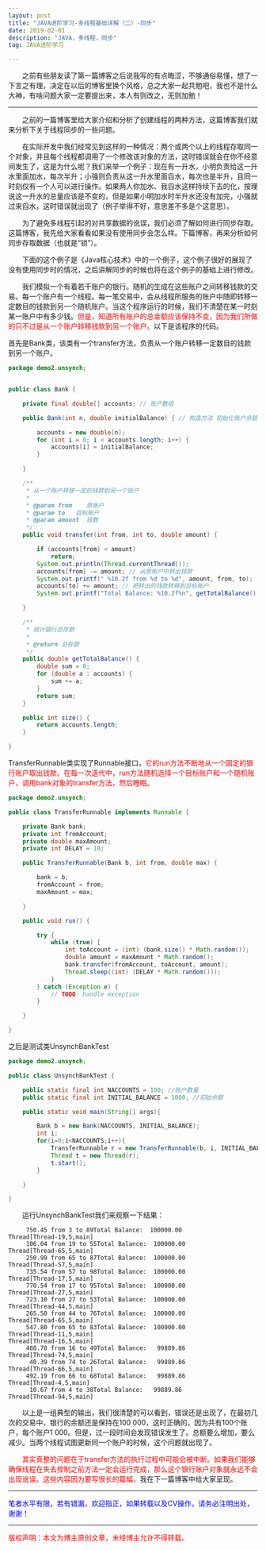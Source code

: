 ```yaml
---
layout: post
title: "JAVA进阶学习-多线程基础详解（二）-同步"
date: 2019-02-01
description: "JAVA，多线程，同步"
tag: JAVA进阶学习

---
```


&emsp;&emsp;之前有些朋友读了第一篇博客之后说我写的有点晦涩，不够通俗易懂，想了一下言之有理，决定在以后的博客里换个风格，总之大家一起共勉吧，我也不是什么大神，有啥问题大家一定要提出来，本人有则改之，无则加勉！


----------
&emsp;&emsp;之前的一篇博客里给大家介绍和分析了创建线程的两种方法，这篇博客我们就来分析下关于线程同步的一些问题。

&emsp;&emsp;在实际开发中我们经常见到这样的一种情况：两个或两个以上的线程存取同一个对象，并且每个线程都调用了一个修改该对象的方法，这时错误就会在你不经意间发生了，这是为什么呢？我们来举一个例子：现在有一升水，小明负责给这一升水里面加水，每次半升；小强则负责从这一升水里面舀水，每次也是半升，且同一时刻仅有一个人可以进行操作。如果两人你加水、我舀水这样持续下去的化，按理说这一升水的总量应该是不变的，但是如果小明加水时半升水还没有加完，小强就过来舀水，这时错误就出现了（例子举得不好，意思差不多是个这意思）。

&emsp;&emsp;为了避免多线程引起的对共享数据的讹误，我们必须了解如何进行同步存取。这篇博客，我先给大家看看如果没有使用同步会怎么样。下篇博客，再来分析如何同步存取数据（也就是“锁”）。

&emsp;&emsp;下面的这个例子是《Java核心技术》中的一个例子，这个例子很好的展现了没有使用同步时的情况，之后讲解同步的时候也将在这个例子的基础上进行修改。

&emsp;&emsp;我们模拟一个有着若干账户的银行。随机的生成在这些账户之间转移钱款的交易。每一个账户有一个线程。每一笔交易中，会从线程所服务的账户中随即转移一定数目的钱款到另一个随机账户。当这个程序运行的时候，我们不清楚在某一时刻某一账户中有多少钱。<font color="red">但是，知道所有账户的总金额应该保持不变，因为我们所做的只不过是从一个账户转移钱款到另一个账户。</font>以下是该程序的代码。

首先是Bank类，该类有一个transfer方法，负责从一个账户转移一定数目的钱款到另一个账户。

```java
package demo2.unsynch;


public class Bank {

	private final double[] accounts; // 账户数组

	public Bank(int n, double initialBalance) { // 构造方法 初始化账户余额

		accounts = new double[n];
		for (int i = 0; i < accounts.length; i++) {
			accounts[i] = initialBalance;
		}

	}

	/**
	 * 从一个账户转移一定的钱款到另一个账户
	 *
	 * @param from    原账户
	 * @param to   目标账户
	 * @param amount  钱数
	 */
	public void transfer(int from, int to, double amount) {

		if (accounts[from] < amount)
			return;
		System.out.println(Thread.currentThread());
		accounts[from] -= amount; // 从原账户中转出钱款
		System.out.printf(" %10.2f from %d to %d", amount, from, to);
		accounts[to] += amount; // 把转出的钱款转移到目标账户
		System.out.printf("Total Balance: %10.2f%n", getTotalBalance());

	}

	/**
	 * 统计银行总存款
	 *
	 * @return 总存款
	 */
	public double getTotalBalance() {
		double sum = 0;
		for (double a : accounts) {
			sum += a;
		}
		return sum;
	}

	public int size() {
		return accounts.length;
	}

}
```

TransferRunnable类实现了Runnable接口，<font color="red">它的run方法不断地从一个固定的银行账户取出钱款。在每一次迭代中，run方法随机选择一个目标账户和一个随机账户，调用bank对象的transfer方法，然后睡眠。</font>

```java
package demo2.unsynch;

public class TransferRunnable implements Runnable {

	private Bank bank;
	private int fromAccount;
	private double maxAmount;
	private int DELAY = 10;

	public TransferRunnable(Bank b, int from, double max) {

		bank = b;
		fromAccount = from;
		maxAmount = max;

	}

	public void run() {

		try {
			while (true) {
				int toAccount = (int) (bank.size() * Math.random());
				double amount = maxAmount * Math.random();
				bank.transfer(fromAccount, toAccount, amount);
				Thread.sleep((int) (DELAY * Math.random()));
			}
		} catch (Exception e) {
			// TODO: handle exception
		}

	}

}
```

之后是测试类UnsynchBankTest

```java
package demo2.unsynch;

public class UnsynchBankTest {

	public static final int NACCOUNTS = 100; //账户数量
	public static final int INITIAL_BALANCE = 1000; //初始余额

	public static void main(String[] args){

		Bank b = new Bank(NACCOUNTS, INITIAL_BALANCE);
		int i;
		for(i=0;i<NACCOUNTS;i++){
			TransferRunnable r = new TransferRunnable(b, i, INITIAL_BALANCE);
			Thread t = new Thread(r);
			t.start();
		}

	}

}
```

&emsp;&emsp;运行UnsynchBankTest我们来观察一下结果：


	     750.45 from 3 to 89Total Balance:  100000.00
	Thread[Thread-19,5,main]
	     106.04 from 19 to 55Total Balance:  100000.00
	Thread[Thread-65,5,main]
	     250.99 from 65 to 87Total Balance:  100000.00
	Thread[Thread-57,5,main]
	     735.54 from 57 to 98Total Balance:  100000.00
	Thread[Thread-17,5,main]
	     770.54 from 17 to 95Total Balance:  100000.00
	Thread[Thread-27,5,main]
	     723.10 from 27 to 53Total Balance:  100000.00
	Thread[Thread-44,5,main]
	     265.50 from 44 to 76Total Balance:  100000.00
	Thread[Thread-65,5,main]
	     547.80 from 65 to 83Total Balance:  100000.00
	Thread[Thread-11,5,main]
	Thread[Thread-16,5,main]
	     488.78 from 16 to 49Total Balance:   99889.86
	Thread[Thread-74,5,main]
	      40.39 from 74 to 26Total Balance:   99889.86
	Thread[Thread-66,5,main]
	     492.19 from 66 to 68Total Balance:   99889.86
	Thread[Thread-4,5,main]
	      10.67 from 4 to 38Total Balance:   99889.86
	Thread[Thread-94,5,main]

&emsp;&emsp;以上是一组典型的输出，我们很清楚的可以看到，错误还是出现了，在最初几次的交易中，银行的余额还是保持在100 000，这时正确的，因为共有100个账户，每个账户1 000。但是，过一段时间会发现错误发生了。总额要么增加，要么减少。当两个线程试图更新同一个账户的时候，这个问题就出现了。

&emsp;&emsp;<font color="red">其实真整的问题在于transfer方法的执行过程中可能会被中断。如果我们能够确保线程在失去控制之前方法一定会运行完成，那么这个银行账户对象就永远不会出现讹误。这些内容因为要写很长的篇幅，</font>我在下一篇博客中给大家呈现。


----------

<font color="blue">笔者水平有限，若有错漏，欢迎指正，如果转载以及CV操作，请务必注明出处，谢谢！</font>


----------


<font color="red">版权声明：本文为博主原创文章，未经博主允许不得转载。</font>
